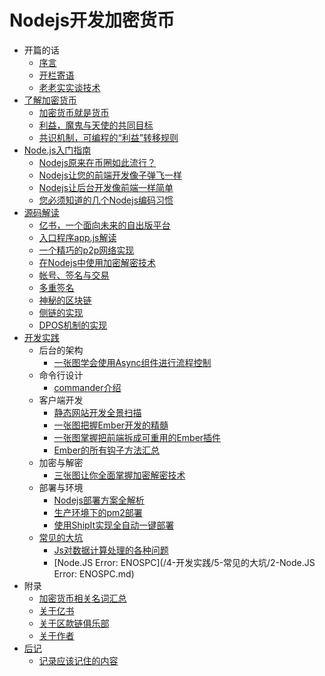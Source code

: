 # Nodejs开发加密货币

- 开篇的话
    * [序言](/0-开篇的话/0-序言.md)
    * [开栏寄语](/0-开篇的话/1-开栏寄语.md)
    * [老老实实谈技术](/0-开篇的话/2-老老实实谈技术.md)
- [了解加密货币](/1-了解加密货币/readme.md)
    * [加密货币就是货币](/1-了解加密货币/5-加密货币就是货币.md)
    * [利益，魔鬼与天使的共同目标](/1-了解加密货币/6-利益，魔鬼与天使的共同目标.md)
    * [共识机制，可编程的“利益”转移规则](/1-了解加密货币/7-共识机制，可编程的“利益”转移规则.md)
- [Node.js入门指南](/2-Node.js入门指南/readme.md)
    * [Nodejs原来在币圈如此流行？](/2-Node.js入门指南/1-Nodejs原来在币圈如此流行？.md)
    * [Nodejs让您的前端开发像子弹飞一样](/2-Node.js入门指南/2-Nodejs让您的前端开发像子弹飞一样.md)
    * [Nodejs让后台开发像前端一样简单](/2-Node.js入门指南/3-Nodejs让后台开发像前端一样简单.md)
    * [您必须知道的几个Nodejs编码习惯](/2-Node.js入门指南/4-您必须知道的几个Nodejs编码习惯.md)
- [源码解读](/3-源码解读/readme.md)
    * [亿书，一个面向未来的自出版平台](/3-源码解读/1-亿书，一个面向未来的自出版平台.md)
    * [入口程序app.js解读](/3-源码解读/2-入口程序app.js解读.md)
    * [一个精巧的p2p网络实现](/3-源码解读/3-一个精巧的p2p网络实现.md)
    * [在Nodejs中使用加密解密技术](/3-源码解读/4-在Nodejs中使用加密解密技术.md)
    * [帐号、签名与交易](/3-源码解读/5-帐号、签名与交易.md)
    * [多重签名](/3-源码解读/6-多重签名.md)
    * [神秘的区块链](/3-源码解读/7-神秘的区块链.md)
    * [侧链的实现](/3-源码解读/8-侧链的实现.md)
    * [DPOS机制的实现](/3-源码解读/9-DPOS机制的实现.md)
- [开发实践](/4-开发实践/readme.md)
  - 后台的架构
      * [一张图学会使用Async组件进行流程控制](/4-开发实践/0-后台的架构/2-一张图学会使用Async组件进行流程控制.md)
  - 命令行设计
      * [commander介绍](/4-开发实践/1-命令行设计/1-commander介绍.md)
  - 客户端开发
      * [静态网站开发全景扫描](/4-开发实践/2-客户端开发/4-静态网站开发全景扫描.md)
      * [一张图把握Ember开发的精髓](/4-开发实践/2-客户端开发/5-一张图把握Ember开发的精髓.md)
      * [一张图掌握把前端拆成可重用的Ember插件](/4-开发实践/2-客户端开发/6-一张图掌握把前端拆成可重用的Ember插件.md)
      * [Ember的所有钩子方法汇总](/4-开发实践/2-客户端开发/7-Ember的所有钩子方法汇总.md)
  - 加密与解密
      * [三张图让你全面掌握加密解密技术](/4-开发实践/3-加密与解密/3-三张图让你全面掌握加密解密技术.md)
  - 部署与环境
      * [Nodejs部署方案全解析](/4-开发实践/4-部署与环境/1-Nodejs部署方案全解析.md)
      * [生产环境下的pm2部署](/4-开发实践/4-部署与环境/2-生产环境下的pm2部署.md)
      * [使用ShipIt实现全自动一键部署](/4-开发实践/4-部署与环境/3-使用ShipIt实现全自动一键部署.md)
  - [常见的大坑](/4-开发实践/5-常见的大坑/readme.md)
      * [Js对数据计算处理的各种问题](/4-开发实践/5-常见的大坑/1-Js对数据计算处理的各种问题.md)
      * [Node.JS Error: ENOSPC](/4-开发实践/5-常见的大坑/2-Node.JS Error: ENOSPC.md)
- 附录
    * [加密货币相关名词汇总](/5-附录/1-加密货币相关名词汇总.md)
    * [关于亿书](/5-附录/2-关于亿书.md)
    * [关于区款链俱乐部](/5-附录/3-关于区款链俱乐部.md)
    * [关于作者](/5-附录/4-关于作者.md)
- [后记](/6-后记/readme.md)
    * [记录应该记住的内容](/6-后记/1-记录应该记住的内容.md)

